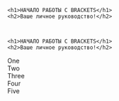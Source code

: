 <!DOCTYPE html>
<html>

<head>
    <meta charset="utf-8">
    <meta http-equiv="X-UA-Compatible" content="IE=edge">
    <title>НАЧАЛО РАБОТЫ С BRACKETS</title>
    <meta name="description" content="Интерактивное руководство по началу работы в Brackets.">
    <link rel="stylesheet" href="main.css">
</head>
<body>

	<h1>НАЧАЛО РАБОТЫ С BRACKETS</h1>
	<h2>Ваше личное руководство!</h2>



	<h1>НАЧАЛО РАБОТЫ С BRACKETS</h1>
	<h2>Ваше личное руководство!</h2>


 <div class="wrapper">
  <div>One</div>
  <div>Two</div>
  <div>Three</div>
  <div>Four</div>
  <div>Five</div>
</div>

  </body>

</html>

